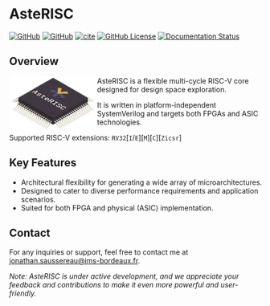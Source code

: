 # AsteRISC

[![GitHub](https://img.shields.io/badge/GitHub-AsteRISC-blue.svg?logo=github)](https://github.com/jsaussereau/AsteRISC)
[![GitHub](https://img.shields.io/badge/GitHub-AsteRISC--rtl-blue.svg?logo=github)](https://github.com/jsaussereau/AsteRISC-rtl)
[![cite](https://img.shields.io/badge/cite-DOI%3A10.1109%2FISCAS46773.2023.10181330-green)](https://doi.org/10.1109/ISCAS46773.2023.10181330)
[![GitHub License](https://img.shields.io/github/license/jsaussereau/AsteRISC)](https://github.com/jsaussereau/AsteRISC/blob/main/LICENSE)
[![Documentation Status](https://readthedocs.org/projects/asterisc/badge/?version=latest)](https://asterisc.readthedocs.io)

## Overview

<img src="docs/source/images/asterisc_infog.png" align="left" width="175"/>

AsteRISC is a flexible multi-cycle RISC-V core designed for design space exploration. 

It is written in platform-independent SystemVerilog and targets both FPGAs and ASIC technologies.

Supported RISC-V extensions: `RV32`[`I`/`E`][`M`][`C`][`Zicsr`]

## Key Features

- Architectural flexibility for generating a wide array of microarchitectures.
- Designed to cater to diverse performance requirements and application scenarios.
- Suited for both FPGA and physical (ASIC) implementation.

## Contact

For any inquiries or support, feel free to contact me at jonathan.saussereau@ims-bordeaux.fr.

*Note: AsteRISC is under active development, and we appreciate your feedback and contributions to make it even more powerful and user-friendly.*
